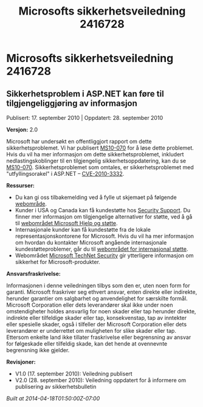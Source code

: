 ﻿---
title: Microsofts sikkerhetsveiledning 2416728
TOCTitle: "2416728"
ms:assetid: "2416728"
ms:mtpsurl: https://technet.microsoft.com/nb-NO/library/2416728(v=Security.10)
ms:contentKeyID: 61230776
ms.date: 04/18/2014
mtps_version: v=Security.10
ms.translationtype: HT
---

# Microsofts sikkerhetsveiledning 2416728

## Sikkerhetsproblem i ASP.NET kan føre til tilgjengeliggjøring av informasjon

Publisert: 17. september 2010 | Oppdatert: 28. september 2010

**Versjon:** 2.0

Microsoft har undersøkt en offentliggjort rapport om dette sikkerhetsproblemet. Vi har publisert [MS10-070](http://go.microsoft.com/fwlink/?linkid=202409) for å løse dette problemet. Hvis du vil ha mer informasjon om dette sikkerhetsproblemet, inkludert nedlastingskoblinger til en tilgjengelig sikkerhetsoppdatering, kan du se [MS10-070](http://go.microsoft.com/fwlink/?linkid=202409). Sikkerhetsproblemet som omtales, er sikkerhetsproblemet med "utfyllingsorakel" i ASP.NET – [CVE-2010-3332](http://www.cve.mitre.org/cgi-bin/cvename.cgi?name=cve-2010-3332).

**Ressurser:**

  - Du kan gi oss tilbakemelding ved å fylle ut skjemaet på følgende [webområde](https://support.microsoft.com/common/survey.aspx?scid=sw;en;1257&amp;showpage=1&amp;ws=technet&amp;sd=tech).
  - Kunder i USA og Canada kan få kundestøtte hos [Security Support](http://go.microsoft.com/fwlink/?linkid=21131). Du finner mer informasjon om tilgjengelige alternativer for støtte, ved å gå til [webområdet Microsoft Hjelp og støtte](http://support.microsoft.com).
  - Internasjonale kunder kan få kundestøtte fra de lokale representasjonskontorene for Microsoft. Hvis du vil ha mer informasjon om hvordan du kontakter Microsoft angående internasjonale kundestøtteproblemer, går du til [webområdet for internasjonal støtte](http://go.microsoft.com/fwlink/?linkid=21155).
  - Webområdet [Microsoft TechNet Security](http://go.microsoft.com/fwlink/?linkid=21132) gir ytterligere informasjon om sikkerhet for Microsoft-produkter.

**Ansvarsfraskrivelse:**

Informasjonen i denne veiledningen tilbys som den er, uten noen form for garanti. Microsoft fraskriver seg ethvert ansvar, enten direkte eller indirekte, herunder garantier om salgbarhet og anvendelighet for særskilte formål. Microsoft Corporation eller dets leverandører skal ikke under noen omstendigheter holdes ansvarlig for noen skader eller tap herunder direkte, indirekte eller tilfeldige skader eller tap, konsekvenstap, tap av inntekter eller spesielle skader, også i tilfeller der Microsoft Corporation eller dets leverandører er underrettet om muligheten for slike skader eller tap. Ettersom enkelte land ikke tillater fraskrivelse eller begrensning av ansvar for følgeskade eller tilfeldig skade, kan det hende at ovennevnte begrensning ikke gjelder.

**Revisjoner:**

  - V1.0 (17. september 2010): Veiledning publisert
  - V2.0 (28. september 2010): Veiledning oppdatert for å informere om publisering av sikkerhetsbulletin

*Built at 2014-04-18T01:50:00Z-07:00*

